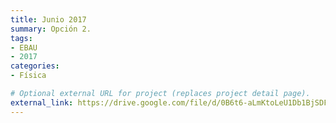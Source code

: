 ```yaml
---
title: Junio 2017
summary: Opción 2.
tags:
- EBAU
- 2017
categories:
- Física

# Optional external URL for project (replaces project detail page).
external_link: https://drive.google.com/file/d/0B6t6-aLmKtoLeU1Db1BjSDFGaFU/view
---
```


